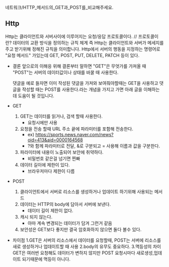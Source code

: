 네트워크/HTTP_메서드의_GET과_POST를_비교해주세요.

## Http
  Http는 클라이언트와 서버사이에 이루어지는 요청/응답 프로토콜이다.    // 프로토콜이란?  데이터의 교환 방식을 정의하는 규칙 체계
  즉 Http는 클라이언트와 서버가 메세지를 주고 받기위해 정해진 규칙을 의미합니다.
  Http에서 서버의 행동을 지정하는 명령어로 "요청 메서드" 가있는데 GET, POST, PUT, DELETE, PATCH 등이 있다.

- 결론
    앞으로의 이해응 위해 결론부터 말하면 "GET"은 무엇가를 가져올 때 "POST"는 서버의 데이터값이나 상태를 바꿀 때 사용한다.
  
    댓글을 예로 들자면 이미 작성된 댓글을 가져와 보여줘야할때는 GET을 사용하고 댓글을 작성할 때는 POST를 사용한다.라는 개념을 가지고 가면 아래 글을 이해하는데 도움이 될 것입니다.


- GET
  1. GET는 데이터를 읽거나, 검색 할때 사용한다.
      - 요청시에만 사용
  2. 요청을 전송 할때 URL 주소 끝에 파라미터를 포함해 전송한다.
      - ex) https://sports.news.naver.com/news?oid=413&aid=0000164568
      - ?와 함께 파라미터로 전달, &로 구분되고 = 사용해 이름과 값을 구분한다.
  3. 파라미터에 내용이 노출되어 보안에 취약하다.
      - 비밀번호 같은걸 넘기면 찐빠
  4. 데이터 길이에 제한이 있다.
      - 브라우저마다 제한이 다름

- POST
  1. 클라이언트에서 서버로 리소스를 생성하거나 업데이트 하기위해 사용되는 메서드
  2. 데이터는 HTTP의 body에 담아서 서버에 보낸다.
      - 데이터 길이 제한이 없다.
  3. 캐시 되지 않는다.
      - 아마 계속 변경되는 데이터가 담겨 그런거 같음
  4. 보안성은 GET보다 좋지만 결국 암호화하지 않으면 둘다 볼수 있다.


- 차이점
  1.GET은 서버의 리소스에서 데이터를 요청할때, POST는 서버에 리소스를 새로 생성하거나 업데이트할 때 사용 
  2.body의 유무도 중요하다.
  3.멱등성의 차이 GET은 여러번 요청해도 데이터가 변하지 않지만 POST 요청시마다 새로생성,업데이트 되기때문에 멱등이 아니다.

  
  
